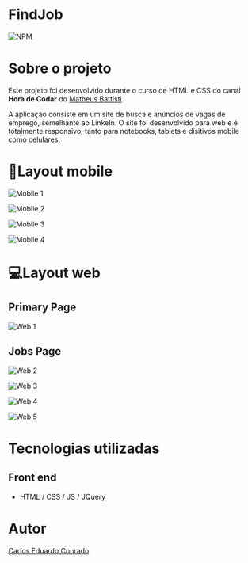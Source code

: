 # FindJob 
[![NPM](https://img.shields.io/npm/l/react)](https://github.com/CaduConrado/HTML-CSS-Study/blob/master/LICENSE) 

# Sobre o projeto

Este projeto foi desenvolvido durante o curso de HTML e CSS do canal **Hora de Codar** do [Matheus Battisti](https://www.youtube.com/@MatheusBattisti).

A aplicação consiste em um site de busca e anúncios de vagas de emprego, semelhante ao LinkeIn. O site foi desenvolvido para web e é totalmente responsivo, tanto para notebooks, tablets e disitivos mobile como celulares. 

# 📱Layout mobile
![Mobile 1](https://github.com/CaduConrado/HTML-CSS-Study/blob/master/assets/Mobile1.jpeg)

![Mobile 2](https://github.com/CaduConrado/HTML-CSS-Study/blob/master/assets/Mobile2.jpeg)

![Mobile 3](https://github.com/CaduConrado/HTML-CSS-Study/blob/master/assets/Mobile3.jpeg)

![Mobile 4](https://github.com/CaduConrado/HTML-CSS-Study/blob/master/assets/Mobile4.jpeg)


# 💻Layout web
## Primary Page
![Web 1](https://github.com/CaduConrado/HTML-CSS-Study/blob/master/assets/Web1.jpeg)

## Jobs Page
![Web 2](https://github.com/CaduConrado/HTML-CSS-Study/blob/master/assets/Web2.jpeg)
 
![Web 3](https://github.com/CaduConrado/HTML-CSS-Study/blob/master/assets/Web3.jpeg)

![Web 4](https://github.com/CaduConrado/HTML-CSS-Study/blob/master/assets/Web4.jpeg)

![Web 5](https://github.com/CaduConrado/HTML-CSS-Study/blob/master/assets/Web5.jpeg)

# Tecnologias utilizadas

## Front end
- HTML / CSS / JS / JQuery

# Autor

[Carlos Eduardo Conrado](https://www.linkedin.com/in/carlos-eduardo-conrado-3b35561b1/)

